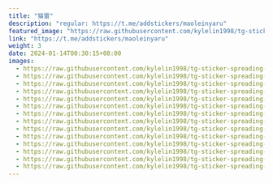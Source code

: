 ```yaml
---
title: "猫雷"
description: "regular: https://t.me/addstickers/maoleinyaru"
featured_image: "https://raw.githubusercontent.com/kylelin1998/tg-sticker-spreading-worldwide-images/main/img/2bfdd863-ea19-4dc6-a4be-a9d95d1df7a5.jpg"
link: "https://t.me/addstickers/maoleinyaru"
weight: 3
date: 2024-01-14T00:30:15+08:00
images:
  - https://raw.githubusercontent.com/kylelin1998/tg-sticker-spreading-worldwide-images/main/img/2bfdd863-ea19-4dc6-a4be-a9d95d1df7a5.jpg
  - https://raw.githubusercontent.com/kylelin1998/tg-sticker-spreading-worldwide-images/main/img/3991c464-16d8-47a3-a9c0-112a547bb642.jpg
  - https://raw.githubusercontent.com/kylelin1998/tg-sticker-spreading-worldwide-images/main/img/84d6305e-860b-49ef-9c95-a4854a62567c.jpg
  - https://raw.githubusercontent.com/kylelin1998/tg-sticker-spreading-worldwide-images/main/img/3de856a4-a432-4320-9f60-282a46541e14.jpg
  - https://raw.githubusercontent.com/kylelin1998/tg-sticker-spreading-worldwide-images/main/img/cf21c283-2c94-4298-967d-f487a453148e.jpg
  - https://raw.githubusercontent.com/kylelin1998/tg-sticker-spreading-worldwide-images/main/img/b507d24f-8869-4127-9adb-b23b4dc67a37.jpg
  - https://raw.githubusercontent.com/kylelin1998/tg-sticker-spreading-worldwide-images/main/img/23387bfd-a714-410a-aa37-c51db4836290.jpg
  - https://raw.githubusercontent.com/kylelin1998/tg-sticker-spreading-worldwide-images/main/img/27b7dc8c-c006-43b4-90c6-8e7145f50b60.jpg
  - https://raw.githubusercontent.com/kylelin1998/tg-sticker-spreading-worldwide-images/main/img/1b9b02d1-efd9-4261-a62b-2481e74caf79.jpg
  - https://raw.githubusercontent.com/kylelin1998/tg-sticker-spreading-worldwide-images/main/img/cc4bf58e-b97a-4f57-8c05-318da05807eb.jpg
  - https://raw.githubusercontent.com/kylelin1998/tg-sticker-spreading-worldwide-images/main/img/4348ec12-dc3d-48c5-90e2-d3b3997a5279.jpg
  - https://raw.githubusercontent.com/kylelin1998/tg-sticker-spreading-worldwide-images/main/img/330a5421-44c3-456a-8d3a-0ab130ce2c8a.jpg
  - https://raw.githubusercontent.com/kylelin1998/tg-sticker-spreading-worldwide-images/main/img/afb9b7cb-6728-4fb2-9e1c-a4b0167457aa.jpg
  - https://raw.githubusercontent.com/kylelin1998/tg-sticker-spreading-worldwide-images/main/img/2d8fd7e6-ee77-4379-a357-7b2c2979a8a6.jpg
---
```


